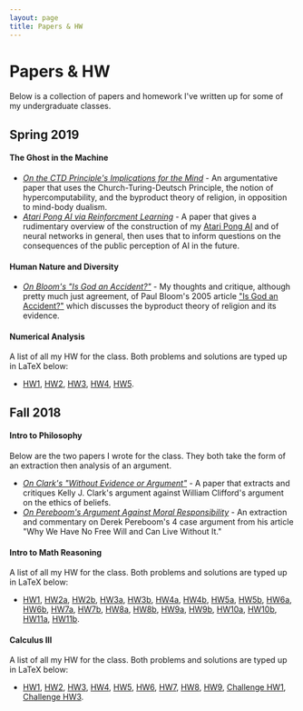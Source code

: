 ```yaml
---
layout: page
title: Papers & HW
---
```

# Papers & HW
Below is a collection of papers and homework I've written up for some of my undergraduate classes.

<!-- ## Table of Contents
* [Fall 2018](#fall-2018)
  * d -->

## Spring 2019

#### The Ghost in the Machine
- [*On the CTD Principle's Implications for the Mind*](\hw\Spring%202019\Ghost%20in%20Machine\ctdpaper\main.pdf) - An argumentative paper that uses the Church-Turing-Deutsch Principle, the notion of hypercomputability, and the byproduct theory of religion, in opposition to mind-body dualism.
- [*Atari Pong AI via Reinforcment Learning*](\hw\Spring%202019\Ghost%20in%20Machine\pongpaper\pongpaper.pdf) - A paper that gives a rudimentary overview of the construction of my [Atari Pong AI](\reinforcement-learning-pong) and of neural networks in general, then uses that to inform questions on the consequences of the public perception of AI in the future.

#### Human Nature and Diversity
- [*On Bloom's "Is God an Accident?"*](\hw\Spring%202019\humannaturepaper\paper.pdf) - My thoughts and critique, although pretty much just agreement, of Paul Bloom's 2005 article ["Is God an Accident?"](https://www.theatlantic.com/magazine/archive/2005/12/is-god-an-accident/304425/) which discusses the byproduct theory of religion and its evidence.

#### Numerical Analysis
A list of all my HW for the class. Both problems and solutions are typed up in LaTeX below:

- [HW1](\hw\Spring%202019\Num%20Analysis\hw1\hw1.pdf), [HW2](\hw\Spring%202019\Num%20Analysis\hw2\hw2.pdf), [HW3](\hw\Spring%202019\Num%20Analysis\hw3\hw3.pdf), [HW4](\hw\Spring%202019\Num%20Analysis\hw4\hw4.pdf), [HW5](\hw\Spring%202019\Num%20Analysis\hw5\hw5.pdf).

## Fall 2018

#### Intro to Philosophy
Below are the two papers I wrote for the class. They both take the form of an extraction then analysis of an argument.
- [*On Clark's "Without Evidence or Argument"*](\hw\Fall%202018\Intro%20to%20Philosophy\philosophypaper1.pdf) - A paper that extracts and critiques Kelly J. Clark's argument against William Clifford's argument on the ethics of beliefs.
- [*On Pereboom's Argument Against Moral Responsibility*](\hw\Fall%202018\Intro%20to%20Philosophy\philosophypaper2.pdf) - An extraction and commentary on Derek Pereboom's 4 case argument from his article "Why We Have No Free Will and Can Live Without It."

#### Intro to Math Reasoning
A list of all my HW for the class. Both problems and solutions are typed up in LaTeX below:

- [HW1](\hw\Fall%202018\Math%20Reasoning\PDFs\mathreasonhw1.pdf), [HW2a](\hw\Fall%202018\Math%20Reasoning\PDFs\mathreasonhw2a.pdf), [HW2b](\hw\Fall%202018\Math%20Reasoning\PDFs\mathreasonhw2b.pdf), [HW3a](\hw\Fall%202018\Math%20Reasoning\PDFs\mathreasonhw3a.pdf), [HW3b](\hw\Fall%202018\Math%20Reasoning\PDFs\mathreasonhw3b.pdf), [HW4a](\hw\Fall%202018\Math%20Reasoning\PDFs\mathreasonhw.pdf), [HW4b](\hw\Fall%202018\Math%20Reasoning\PDFs\mathreasonhw.pdf), [HW5a](\hw\Fall%202018\Math%20Reasoning\PDFs\mathreasonhw5a.pdf), [HW5b](\hw\Fall%202018\Math%20Reasoning\PDFs\mathreasonhw5b.pdf), [HW6a](\hw\Fall%202018\Math%20Reasoning\PDFs\mathreasonhw6a.pdf), [HW6b](\hw\Fall%202018\Math%20Reasoning\PDFs\mathreasonhw6b.pdf), [HW7a](\hw\Fall%202018\Math%20Reasoning\PDFs\mathreasonhw7a.pdf), [HW7b](\hw\Fall%202018\Math%20Reasoning\PDFs\mathreasonhw7b.pdf), [HW8a](\hw\Fall%202018\Math%20Reasoning\PDFs\mathreasonhw8a.pdf), [HW8b](\hw\Fall%202018\Math%20Reasoning\PDFs\mathreasonhw8b.pdf), [HW9a](\hw\Fall%202018\Math%20Reasoning\PDFs\mathreasonhw9a.pdf), [HW9b](\hw\Fall%202018\Math%20Reasoning\PDFs\mathreasonhw9b.pdf), [HW10a](\hw\Fall%202018\Math%20Reasoning\PDFs\mathreasonhw10a.pdf), [HW10b](\hw\Fall%202018\Math%20Reasoning\PDFs\mathreasonhw10b.pdf), [HW11a](\hw\Fall%202018\Math%20Reasoning\PDFs\mathreasonhw11a.pdf), [HW11b](\hw\Fall%202018\Math%20Reasoning\PDFs\mathreasonhw11b.pdf).

<!-- #### Intro to Cognitive Science -->

#### Calculus III
A list of all my HW for the class. Both problems and solutions are typed up in LaTeX below:

- [HW1](\hw\Fall%202018\Calculus%20III\PDFs\calc3hw1.pdf),  [HW2](\hw\Fall%202018\Calculus%20III\PDFs\calc3hw2.pdf), [HW3](\hw\Fall%202018\Calculus%20III\PDFs\calc3hw3.pdf), [HW4](\hw\Fall%202018\Calculus%20III\PDFs\calc3hw4.pdf), [HW5](\hw\Fall%202018\Calculus%20III\PDFs\calc3hw5.pdf), [HW6](\hw\Fall%202018\Calculus%20III\PDFs\calc3hw6.pdf), [HW7](\hw\Fall%202018\Calculus%20III\PDFs\calc3hw7.pdf), [HW8](\hw\Fall%202018\Calculus%20III\PDFs\calc3hw8.pdf), [HW9](\hw\Fall%202018\Calculus%20III\PDFs\calc3hw9.pdf), [Challenge HW1](\hw\Fall%202018\Calculus%20III\PDFs\calc3challengehw1.pdf), [Challenge HW3](\hw\Fall%202018\Calculus%20III\PDFs\calc3challengehw3.pdf).

